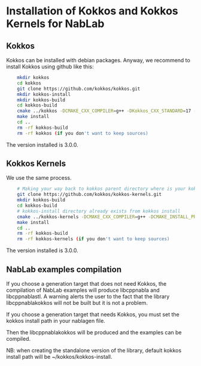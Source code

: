 # Installation of Kokkos and Kokkos Kernels for NabLab

## Kokkos

Kokkos can be installed with debian packages.
Anyway, we recommend to install Kokkos using github like this:
```bash
	mkdir kokkos
	cd kokkos
	git clone https://github.com/kokkos/kokkos.git
	mkdir kokkos-install
	mkdir kokkos-build
	cd kokkos-build
	cmake ../kokkos -DCMAKE_CXX_COMPILER=g++ -DKokkos_CXX_STANDARD=17 -DCMAKE_INSTALL_PREFIX=~/kokkos/kokkos-install -DKokkos_ENABLE_OPENMP=On -DKokkos_ENABLE_HWLOC=On
	make install
	cd ..
	rm -rf kokkos-build
	rm -rf kokkos (if you don't want to keep sources)
```
The version installed is 3.0.0.

## Kokkos Kernels

We use the same process.
```bash
	# Making your way back to kokkos parent directory where is your kokkos install sub-directory
	git clone https://github.com/kokkos/kokkos-kernels.git
	mkdir kokkos-build
	cd kokkos-build
	# kokkos-install directory already exists from kokkos install
	cmake ../kokkos-kernels -DCMAKE_CXX_COMPILER=g++ -DCMAKE_INSTALL_PREFIX=~/kokkos/kokkos-install -DKokkos_ENABLE_OPENMP=On -DCMAKE_PREFIX_PATH=~/kokkos/kokkos-install
	make install
	cd ..
	rm -rf kokkos-build
	rm -rf kokkos-kernels (if you don't want to keep sources)
```
The version installed is 3.0.0.

## NabLab examples compilation

If you choose a generation target that does not need Kokkos, the compilation of NabLab examples will produce libcppnabla and libcppnablastl.
A warning alerts the user to the fact that the library libcppnablakokkos will not be built but it is not a problem.

If you choose a generation target that needs Kokkos, you must set the kokkos install path in your nablagen file.

Then the libcppnablakokkos will be produced and the examples can be compiled.

 
NB: when creating the standalone version of the library, default kokkos install path will be ~/kokkos/kokkos-install.

